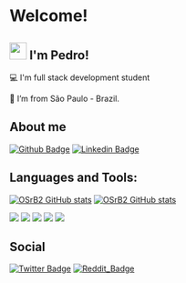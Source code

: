 # Welcome!

 

## <img src="https://github.com/TheDudeThatCode/TheDudeThatCode/blob/master/Assets/Hi.gif?" width="30"> I'm Pedro! 

 

:computer: I'm full stack development student

:house_with_garden: I’m from São Paulo - Brazil.

## About me

[![Github Badge](https://img.shields.io/badge/GitHub-100000?style=for-the-badge&logo=github&logoColor=white&link=https://github.com/OSrB2)](https://github.com/OSrB2)
[![Linkedin Badge](https://img.shields.io/badge/LinkedIn-0077B5?style=for-the-badge&logo=linkedin&logoColor=white&link=https://https://www.linkedin.com/in/pedro-oliveira-600399226/)](https://www.linkedin.com/in/pedro-oliveira-600399226/)

## Languages and Tools:
[![OSrB2 GitHub stats](https://github-readme-stats.vercel.app/api?username=OSrB2&theme=blue-green)](https://github.com/NOMEGIT/github-readme-stats)
[![OSrB2 GitHub stats](https://github-readme-stats.vercel.app/api/top-langs/?username=OSrB2&theme=blue-green)](https://github.com/NOMEGIT/github-readme-stats)

<code><img heigth="20" src="https://img.shields.io/badge/HTML5-E34F26?style=for-the-badge&logo=html5&logoColor=white"></code>
<code><img heigth="20" src="https://img.shields.io/badge/CSS3-1572B6?style=for-the-badge&logo=css3&logoColor=white"></code> 
<code><img heigth="20" src="https://img.shields.io/badge/JavaScript-323330?style=for-the-badge&logo=javascript&logoColor=F7DF1E"></code>
<code><img heigth="20" src="https://img.shields.io/badge/Node.js-339933?style=for-the-badge&logo=nodedotjs&logoColor=white"></code>
<code><img heigth="20" src="https://img.shields.io/badge/Python-FFD43B?style=for-the-badge&logo=python&logoColor=blue"></code> 

## Social
[![Twitter Badge](https://img.shields.io/badge/Twitter-1DA1F2?style=for-the-badge&logo=twitter&logoColor=white&link=https://twitter.com/pr_B2)](https://twitter.com/pr_B2)
[![Reddit_Badge](https://img.shields.io/badge/Reddit-FF4500?style=for-the-badge&logo=reddit&logoColor=white&link=https://www.reddit.com/user/OSrB2)](https://www.reddit.com/user/OSrB2)

